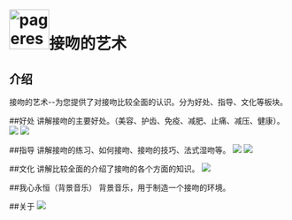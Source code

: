 ﻿# <img src="ic_launcher-web.png" width="72" alt="pageres">接吻的艺术

## 介绍
接吻的艺术--为您提供了对接吻比较全面的认识。分为好处、指导、文化等板块。

##好处
讲解接吻的主要好处。（美容、护齿、免疫、减肥、止痛、减压、健康）。
![](./snapshots/benefit.png)
![](./snapshots/benefit_content.png)

##指导
讲解接吻的练习、如何接吻、接吻的技巧、法式湿吻等。
![](./snapshots/guide.png)
![](./snapshots/guide_article.png)

##文化
讲解比较全面的介绍了接吻的各个方面的知识。
![](./snapshots/culture.png)

##我心永恒（背景音乐）
背景音乐，用于制造一个接吻的环境。

##关于
![](./snapshots/about.png)
